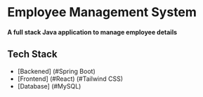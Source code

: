 # Employee Management System

<h4>A full stack Java application to manage employee details</h4>



## Tech Stack
- [Backened] (#Spring Boot)
- [Frontend] (#React) (#Tailwind CSS)
- [Database] (#MySQL)
